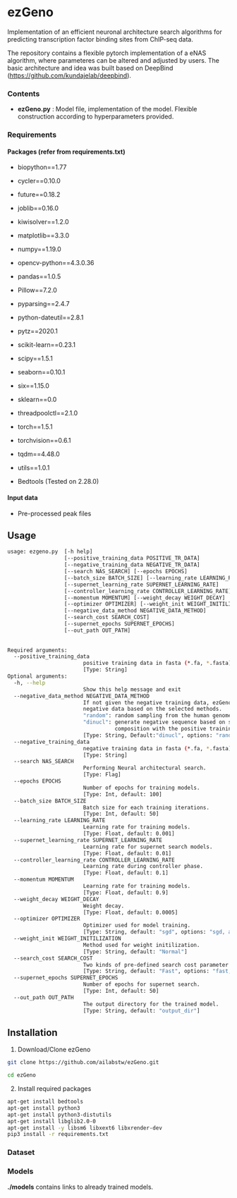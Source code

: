 # ezGeno
Implementation of an efficient neuronal architecture search algorithms for predicting transcription factor binding sites from ChIP-seq data.

The repository contains a flexible pytorch implementation of a eNAS algorithm, where parameteres can be altered and adjusted by users. The basic architecture and idea was built based on DeepBind (https://github.com/kundajelab/deepbind).


### Contents

* **ezGeno.py** : Model file, implementation of the model. Flexible construction according to hyperparameters provided.

### Requirements

#### Packages (refer from requirements.txt)
* biopython==1.77
* cycler==0.10.0
* future==0.18.2
* joblib==0.16.0
* kiwisolver==1.2.0
* matplotlib==3.3.0
* numpy==1.19.0
* opencv-python==4.3.0.36
* pandas==1.0.5
* Pillow==7.2.0
* pyparsing==2.4.7
* python-dateutil==2.8.1
* pytz==2020.1
* scikit-learn==0.23.1
* scipy==1.5.1
* seaborn==0.10.1
* six==1.15.0
* sklearn==0.0
* threadpoolctl==2.1.0
* torch==1.5.1
* torchvision==0.6.1
* tqdm==4.48.0
* utils==1.0.1

* Bedtools (Tested on 2.28.0)

#### Input data
* Pre-processed peak files 

## Usage
```bash
usage: ezgeno.py  [-h help] 
                  [--positive_training_data POSITIVE_TR_DATA] 
                  [--negative_training_data NEGATIVE_TR_DATA]
                  [--search NAS_SEARCH] [--epochs EPOCHS] 
                  [--batch_size BATCH_SIZE] [--learning_rate LEARNING_RATE] 
                  [--supernet_learning_rate SUPERNET_LEARNING_RATE] 
                  [--controller_learning_rate CONTROLLER_LEARNING_RATE] 
                  [--momentum MOMENTUM] [--weight_decay WEIGHT_DECAY] 
                  [--optimizer OPTIMIZER] [--weight_init WEIGHT_INITILIZATION]
                  [--negative_data_method NEGATIVE_DATA_METHOD] 
                  [--search_cost SEARCH_COST]
                  [--supernet_epochs SUPERNET_EPOCHS]
                  [--out_path OUT_PATH]
                  
                  
Required arguments:
  --positive_training_data    
                        positive training data in fasta (*.fa, *.fasta) format. 
                        [Type: String]  
Optional arguments:
  -h, --help            
                        Show this help message and exit
  --negative_data_method NEGATIVE_DATA_METHOD  
                        If not given the negative training data, ezGeno will generate 
                        negative data based on the selected methods.
                        "random": random sampling from the human genome.
                        "dinucl": generate negative sequence based on same dinucleotide
                                  composition with the positive training data.
                        [Type: String, Default:"dinucl", options: "random, dinucl"]
  --negative_training_data    
                        negative training data in fasta (*.fa, *.fasta) format.
                        [Type: String]
  --search NAS_SEARCH
                        Performing Neural architectural search. 
                        [Type: Flag]
  --epochs EPOCHS
                        Number of epochs for training models. 
                        [Type: Int, default: 100]
  --batch_size BATCH_SIZE
                        Batch size for each training iterations. 
                        [Type: Int, default: 50]
  --learning_rate LEARNING_RATE         
                        Learning rate for training models. 
                        [Type: Float, default: 0.001]
  --supernet_learning_rate SUPERNET_LEARNING_RATE         
                        Learning rate for supernet search models. 
                        [Type: Float, default: 0.01]
  --controller_learning_rate CONTROLLER_LEARNING_RATE         
                        Learning rate during controller phase. 
                        [Type: Float, default: 0.1]
  --momentum MOMENTUM
                        Learning rate for training models. 
                        [Type: Float, default: 0.9]
  --weight_decay WEIGHT_DECAY
                        Weight decay. 
                        [Type: Float, default: 0.0005]  
  --optimizer OPTIMIZER
                        Optimizer used for model training. 
                        [Type: String, default: "sgd", options: "sgd, adam, adagrad"]
  --weight_init WEIGHT_INITILIZATION
                        Method used for weight initilization. 
                        [Type: String, default: "Normal"]
  --search_cost SEARCH_COST
                        Two kinds of pre-defined search cost parameter sets. 
                        [Type: String, default: "Fast", options: "fast, best"]
  --supernet_epochs SUPERNET_EPOCHS
                        Number of epochs for supernet search. 
                        [Type: Int, default: 50]
  --out_path OUT_PATH   
                        The output directory for the trained model. 
                        [Type: String, default: "output_dir"]
```


## Installation
1) Download/Clone ezGeno
```bash
git clone https://github.com/ailabstw/ezGeno.git

cd ezGeno

```

2) Install required packages
```bash
apt-get install bedtools
apt-get install python3
apt-get install python3-distutils
apt-get install libglib2.0-0
apt-get install -y libsm6 libxext6 libxrender-dev
pip3 install -r requirements.txt
```

### Dataset


### Models
**./models** contains links to already trained models.
